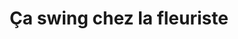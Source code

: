 ---
title: "Ça swing chez la fleuriste"
url: /salins-les-bains/ca-swing-chez-la-fleuriste/
shop: fleuriste
---